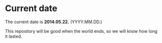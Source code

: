 # Current date

The current date is **2014.05.22.** (YYYY.MM.DD.)

This repository will be good when the world ends, so we will know how long it lasted.